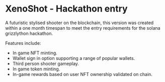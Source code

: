 # XenoShot - Hackathon entry
A futuristic stylised shooter on the blockchain, this version was created within a one month timespan to meet the entry requirements for the solana grizzlython hackathon.

Features include:
- In game NFT minting.
- Wallet sign in option supporting a range of popular wallets.
- Third person shooter gameplay.
- In game token minting.
- In-game rewards based on user NFT ownership validated on chain.
